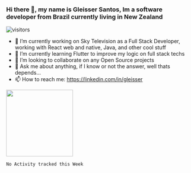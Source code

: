 ### Hi there 👋, my name is Gleisser Santos, Im a software developer from Brazil currently living in New Zealand

 ![visitors](https://visitor-badge.glitch.me/badge?page_id=gleisser.santos.visitor.badge)

- 🔭 I’m currently working on Sky Television as a Full Stack Developer, working with React web and native, Java, and other cool stuff
- 🌱 I’m currently learning Flutter to improve my logic on full stack techs
- 👯 I’m looking to collaborate on any Open Source projects
- 💬 Ask me about anything, if I know or not the answer, well thats depends...
- 📫 How to reach me: https://linkedin.com/in/gleisser

<img height="180em" src="https://github-readme-stats.vercel.app/api?username=Gleisser&show_icons=true&hide_border=true&&count_private=true&include_all_commits=true" />

<!--START_SECTION:waka-->
```text
No Activity tracked this Week
```
<!--END_SECTION:waka-->


